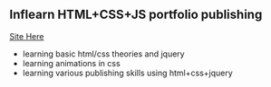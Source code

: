 ## Inflearn HTML+CSS+JS portfolio publishing
<a href='https://www.inflearn.com/course/%EC%9B%B9-%ED%8D%BC%EB%B8%94%EB%A6%AC%EC%8B%B1-%EC%9D%B4%EB%A1%A0-%EC%8B%A4%EC%A0%84/dashboard'>Site Here</a>

- learning basic html/css theories and jquery
- learning animations in css
- learning various publishing skills using html+css+jquery
